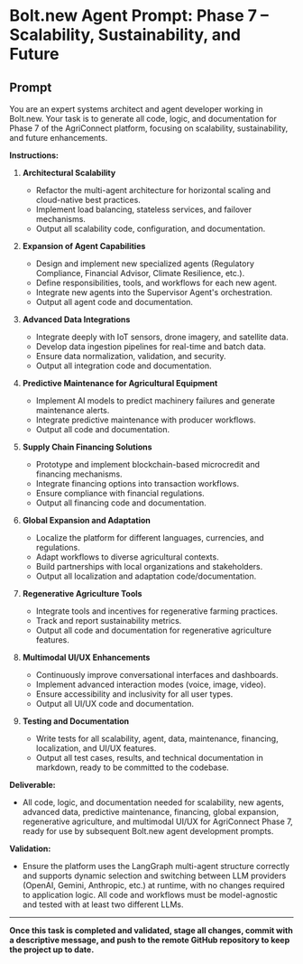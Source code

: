 # Bolt.new Agent Prompt: Phase 7 – Scalability, Sustainability, and Future

## Prompt

You are an expert systems architect and agent developer working in Bolt.new. Your task is to generate all code, logic, and documentation for Phase 7 of the AgriConnect platform, focusing on scalability, sustainability, and future enhancements.

**Instructions:**

1. **Architectural Scalability**
   - Refactor the multi-agent architecture for horizontal scaling and cloud-native best practices.
   - Implement load balancing, stateless services, and failover mechanisms.
   - Output all scalability code, configuration, and documentation.

2. **Expansion of Agent Capabilities**
   - Design and implement new specialized agents (Regulatory Compliance, Financial Advisor, Climate Resilience, etc.).
   - Define responsibilities, tools, and workflows for each new agent.
   - Integrate new agents into the Supervisor Agent's orchestration.
   - Output all agent code and documentation.

3. **Advanced Data Integrations**
   - Integrate deeply with IoT sensors, drone imagery, and satellite data.
   - Develop data ingestion pipelines for real-time and batch data.
   - Ensure data normalization, validation, and security.
   - Output all integration code and documentation.

4. **Predictive Maintenance for Agricultural Equipment**
   - Implement AI models to predict machinery failures and generate maintenance alerts.
   - Integrate predictive maintenance with producer workflows.
   - Output all code and documentation.

5. **Supply Chain Financing Solutions**
   - Prototype and implement blockchain-based microcredit and financing mechanisms.
   - Integrate financing options into transaction workflows.
   - Ensure compliance with financial regulations.
   - Output all financing code and documentation.

6. **Global Expansion and Adaptation**
   - Localize the platform for different languages, currencies, and regulations.
   - Adapt workflows to diverse agricultural contexts.
   - Build partnerships with local organizations and stakeholders.
   - Output all localization and adaptation code/documentation.

7. **Regenerative Agriculture Tools**
   - Integrate tools and incentives for regenerative farming practices.
   - Track and report sustainability metrics.
   - Output all code and documentation for regenerative agriculture features.

8. **Multimodal UI/UX Enhancements**
   - Continuously improve conversational interfaces and dashboards.
   - Implement advanced interaction modes (voice, image, video).
   - Ensure accessibility and inclusivity for all user types.
   - Output all UI/UX code and documentation.

9. **Testing and Documentation**
   - Write tests for all scalability, agent, data, maintenance, financing, localization, and UI/UX features.
   - Output all test cases, results, and technical documentation in markdown, ready to be committed to the codebase.

**Deliverable:**
- All code, logic, and documentation needed for scalability, new agents, advanced data, predictive maintenance, financing, global expansion, regenerative agriculture, and multimodal UI/UX for AgriConnect Phase 7, ready for use by subsequent Bolt.new agent development prompts. 

**Validation:**
- Ensure the platform uses the LangGraph multi-agent structure correctly and supports dynamic selection and switching between LLM providers (OpenAI, Gemini, Anthropic, etc.) at runtime, with no changes required to application logic. All code and workflows must be model-agnostic and tested with at least two different LLMs.

---

**Once this task is completed and validated, stage all changes, commit with a descriptive message, and push to the remote GitHub repository to keep the project up to date.** 